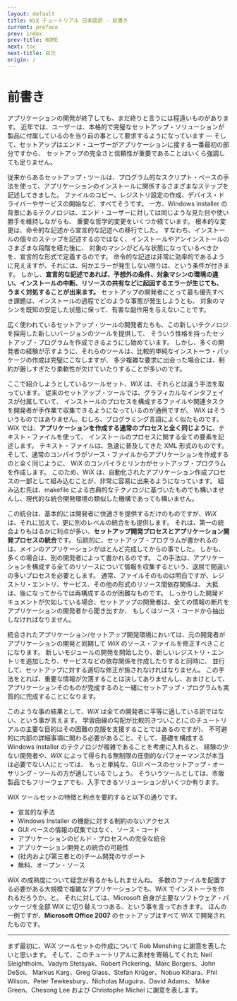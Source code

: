 ```yaml
---
layout: default
title: WiX チュートリアル 日本語訳 - 前書き
current: preface
prev: index
prev-title: HOME
next: toc
next-title: 目次
origin: /
---
```

# 前書き

アプリケーションの開発が終了しても、まだ終りと言うには程遠いものがあります。
近年では、ユーザーは、本格的で完璧なセットアップ・ソリューションが製品に付属しているのを当り前の事として要求するようになっています — 
そして、セットアップはエンド・ユーザーがアプリケーションに接する一番最初の部分ですから、
セットアップの完全さと信頼性が重要であることはいくら強調しても足りません。

従来からあるセットアップ・ツールは、プログラム的なスクリプト・ベースの手法を使って、アプリケーションのインストールに関係するさまざまなステップを記述してきました。
ファイルのコピー、レジストリ設定の作成、デバイス・ドライバーやサービスの開始など、すべてそうです。
一方、Windows Installer の背景にあるテクノロジは、エンド・ユーザーに対しては同じような見た目や使い勝手を維持しながらも、
重要な哲学的変更をいくつか経ています。
根本的な変更は、命令的な記述から宣言的な記述への移行でした。
すなわち、インストールの個々のステップを記述するのではなく、インストールやアンインストールのさまざまな段階を経た後に、
対象のマシンがどんな状態になっているべきかを、宣言的な形式で定義するのです。
命令的な記述は非常に効率的であるように見えますが、それには、何かエラーが発生しない限りは、という条件が付きます。
しかし、**宣言的な記述であれば、予想外の条件、対象マシンの環境の違い、インストールの中断、リソースの共有などに起因するエラーが生じても、
うまく対処することが出来ます。**
セットアップの開発者にとって最も優先すべき課題は、インストールの過程でどのような事態が発生しようとも、
対象のマシンを既知の安定した状態に保って、有害な副作用を与えないことです。

広く使われているセットアップ・ツールの開発者たちも、この新しいテクノロジを採用した新しいバージョンのツールを提供して、
そういう性格を持ったセットアップ・プログラムを作成できるようにし始めています。
しかし、多くの開発者の経験が示すように、それらのツールは、比較的単純なインストーラ・パッケージの作成は完璧にこなしますが、
多少複雑な要求に出会った場合には、制約が厳しすぎたり柔軟性が欠けていたりすることが多いのです。

ここで紹介しようとしているツールセット、*WiX* は、それらとは違う手法を取っています。
従来のセットアップ・ツールでは、グラフィカルなインタフェイスが付属していて、
インストールのプロセスを構成するファイルや関連タスクを開発者が手作業で収集できるようになっているのが通例ですが、
WiX はそういうものではありません。むしろ、プログラミング言語によく似たものです。
WiX では、**アプリケーションを作成する通常のプロセスと全く同じように**、テキスト・ファイルを使って、
インストールのプロセスに関する全ての要素を記述します。
テキスト・ファイルは、急速に普及してきた XML 形式のものです。
そして、通常のコンパイラがソース・ファイルからアプリケーションを作成するのと全く同じように、
WiX のコンパイラとリンカがセットアップ・プログラムを作成します。
このため、WiX は、自動化されたアプリケーション作成プロセスの一部として組み込むことが、非常に容易に出来るようになっています。
組み込む先は、makefile による古典的なテクノロジに基づいたものでも構いませんし、現代的な統合開発環境の類似した機構であっても構いません。

この統合は、基本的には開発者に快適さを提供するだけのものですが、*WiX* は、それに加えて、更に別のレベルの統合をも提供します。
それは、第一の統合よりもはるかに利点が多い、**セットアップ開発プロセスとアプリケーション開発プロセスの統合**です。
伝統的に、セットアップ・プログラムが書かれるのは、メインのアプリケーションがほとんど完成してからの事でした。
しかも、多くの場合は、別の開発者によって書かれるのです。
この手法は、アプリケーションを構成する全てのリソースについて情報を収集するという、退屈で間違いの多いプロセスを必要とします。
通常、ファイルそのものは明白ですが、レジストリ・エントリ、サービス、その他の形式のリソース間依存関係は、
大抵は、後になってからでは再構成するのが困難なものです。
しっかりした開発ドキュメントが欠如している場合、セットアップの開発者は、全ての情報の断片をアプリケーションの開発者から聞き出すか、
もしくはソース・コードから抽出しなければなりません。

統合されたアプリケーション/セットアップ開発環境においては、元の開発者がアプリケーションの開発と同期して
*WiX* のソース・ファイルを修正すべきことになります。
新しいモジュールの開発を開始したり、新しいレジストリ・エントリを追加したり、サービスなどの依存関係を作成したりすると同時に、
並行して、セットアップに対する適切な修正が施されなければなりません。
この手法をとれば、重要な情報が欠落することは決してありませんし、おまけとして、
アプリケーションそのものが完成するのと一緒にセットアップ・プログラムも実質的に完成することになります。

このような事の結果として、*WiX* は全ての開発者に平等に適している訳ではない、という事が言えます。
学習曲線の勾配が比較的きついこと(このチュートリアルの主要な目的はその困難の克服を支援することではあるのですが)、
不可避的に内部の詳細事項に関わる必要があること、そして、基礎を構成する Windows Installer のテクノロジが複雑であることを考慮に入れると、
経験の少ない開発者や、*WiX* によって得られる無制限の圧倒的なパフォーマンスが本当は必要でない人にとっては、
もっと単純な、GUI ベースのセットアップ・オーサリング・ツールの方が適しているでしょう。
そういうツールとしては、市販製品でもフリーウェアでも、入手できるソリューションがいくつか有ります。

WiX ツールセットの特徴と利点を要約すると以下の通りです。

+ 宣言的な手法
+ Windows Installer の機能に対する制約のないアクセス
+ GUI ベースの情報の収集ではなく、ソース・コード
+ アプリケーションのビルド・プロセスへの完全な統合
+ アプリケーション開発との統合の可能性
+ (社内および第三者との)チーム開発のサポート
+ 無料、オープン・ソース

WiX の成熟度について疑念が有るかもしれませんね。
多数のファイルを配置する必要がある大規模で複雑なアプリケーションでも、WiX でインストーラを作れるだろうか、と。
それに対しては、Microsoft 自身が主要なソフトウェア・パッケージを全部 WiX に切り替えつつある、という事を言っておきます。
ほんの一例ですが、**Microsoft Office 2007** のセットアップはすべて WiX で開発されたものです。

----

まず最初に、WiX ツールセットの作成について Rob Menshing に謝意を表したいと思います。
そして、このチュートリアルに素材を寄稿してくれた Neil Sleightholm、Vadym Stetsyak、Robert Pickering、Marc Borgers、John DeSoi、
Markus Karg、Greg Glass、Stefan Krüger、Nobuo Kihara、Phil Wilson、Peter Tewkesbury、Nicholas Muguira、David Adams、
Mike Green、Chesong Lee および Christophe Michel に謝意を表します。